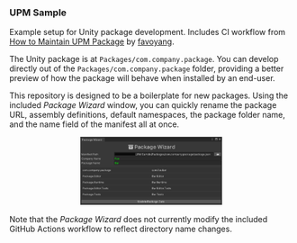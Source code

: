 ### UPM Sample
Example setup for Unity package development.  Includes CI workflow from [How to Maintain UPM Package](https://medium.com/openupm/how-to-maintain-upm-package-part-1-7b4daf88d4c4) by [favoyang](https://github.com/favoyang).

The Unity package is at `Packages/com.company.package`.  You can develop directly out of the `Packages/com.company.package` folder, providing a better preview of how the package will behave when installed by an end-user.

This repository is designed to be a boilerplate for new packages.  Using the included *Package Wizard* window, you can quickly rename the package URL, assembly definitions, default namespaces, the package folder name, and the name field of the manifest all at once.  

<p align="center">
<img src="https://raw.githubusercontent.com/nmacadam/upm-sample/main/.github/images/package-wizard.PNG?token=GHSAT0AAAAAABKVIBOWF73MJJTDL3W7DHAAYYKRXAQ" width="50%" height="50%">
</p>

Note that the *Package Wizard* does not currently modify the included GitHub Actions workflow to reflect directory name changes.
